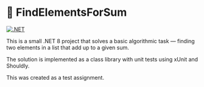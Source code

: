 # 🔢 FindElementsForSum

[![.NET](https://github.com/nistrux/qs.FindElementsForSum/actions/workflows/dotnet.yml/badge.svg)](https://github.com/nistrux/qs.FindElementsForSum/actions/workflows/dotnet.yml)


This is a small .NET 8 project that solves a basic algorithmic task — finding two elements in a list that add up to a given sum.

The solution is implemented as a class library with unit tests using xUnit and Shouldly.

This was created as a test assignment.